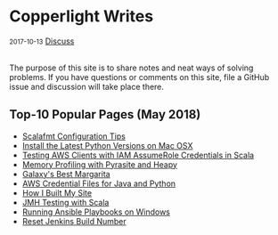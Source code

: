 # Copperlight Writes

<div class="meta">
  <span class="date"><small>2017-10-13</small></span>
  <span class="discuss"><a class="github-button" href="https://github.com/copperlight/copperlight.github.io/issues" data-icon="octicon-issue-opened" aria-label="Discuss copperlight/copperlight.github.io on GitHub">Discuss</a></span>
</div><br/>

The purpose of this site is to share notes and neat ways of solving problems. If you have questions
or comments on this site, file a GitHub issue and discussion will take place there.

## Top-10 Popular Pages (May 2018)

* [Scalafmt Configuration Tips](scala/scalafmt-configuration-tips.md)
* [Install the Latest Python Versions on Mac OSX](python/install-the-latest-python-versions-on-macosx.md)
* [Testing AWS Clients with IAM AssumeRole Credentials in Scala](scala/testing-aws-clients-with-iam-assumerole-credentials-in-scala.md)
* [Memory Profiling with Pyrasite and Heapy](python/memory-profiling-with-pyrasite-and-heapy.md)
* [Galaxy's Best Margarita](recipes/galaxys-best-margarita.md)
* [AWS Credential Files for Java and Python](aws/aws-credential-files-for-java-and-python.md)
* [How I Built My Site](github/how-i-built-my-site.md)
* [JMH Testing with Scala](scala/jmh-testing-with-scala.md)
* [Running Ansible Playbooks on Windows](ansible/running-ansible-playbooks-on-windows.md)
* [Reset Jenkins Build Number](misc/reset-jenkins-build-number.md)
